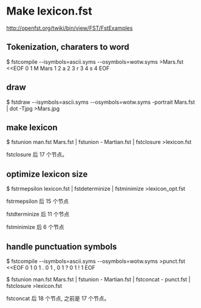 # Make lexicon.fst

http://openfst.org/twiki/bin/view/FST/FstExamples

## Tokenization, charaters to word 
$ fstcompile --isymbols=ascii.syms --osymbols=wotw.syms >Mars.fst <<EOF
0 1 M Mars
1 2 a <epsilon>
2 3 r <epsilon>
3 4 s <epsilon>
4
EOF

## draw
$ fstdraw --isymbols=ascii.syms --osymbols=wotw.syms -portrait Mars.fst | dot -Tjpg >Mars.jpg

## make lexicon 
$ fstunion man.fst Mars.fst | fstunion - Martian.fst | fstclosure >lexicon.fst

fstclosure 后 17 个节点。

## optimize lexicon size
$ fstrmepsilon lexicon.fst | fstdeterminize | fstminimize >lexicon_opt.fst

fstrmepsilon 后 15 个节点

fstdterminize 后 11 个节点

fstminimize 后 6 个节点 

## handle punctuation symbols

$ fstcompile --isymbols=ascii.syms --osymbols=wotw.syms >punct.fst <<EOF
0 1 <space> <epsilon>
0 1 . <epsilon>
0 1 , <epsilon>
0 1 ? <epsilon>
0 1 ! <epsilon>
1
EOF

$ fstunion man.fst Mars.fst | fstunion - Martian.fst | fstconcat - punct.fst | fstclosure >lexicon.fst

fstconcat 后 18 个节点, 之前是 17 个节点。




